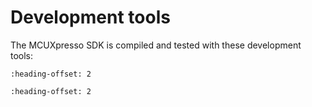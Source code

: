 # Development tools

The MCUXpresso SDK is compiled and tested with these development tools:

```{include} /release/commonrn/topics/development_tools_mcuxpresso.md
:heading-offset: 2
```

```{include} /release/commonrn/topics/development_tools_armgcc.md
:heading-offset: 2
```
